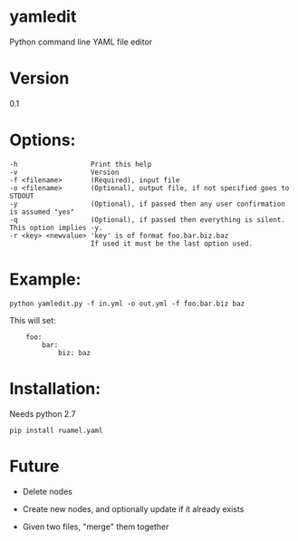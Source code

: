 # yamledit
Python command line YAML file editor

# Version

0.1

# Options:
    -h                  Print this help
    -v                  Version
    -f <filename>       (Required), input file
    -o <filename>       (Optional), output file, if not specified goes to STDOUT
    -y                  (Optional), if passed then any user confirmation is assumed "yes"
    -q                  (Optional), if passed then everything is silent. This option implies -y.
    -r <key> <newvalue> 'key' is of format foo.bar.biz.baz
                        If used it must be the last option used.

# Example:
    python yamledit.py -f in.yml -o out.yml -f foo.bar.biz baz
    
This will set:

        foo:
            bar:
                biz: baz

# Installation:

Needs python 2.7

    pip install ruamel.yaml

# Future

- Delete nodes

- Create new nodes, and optionally update if it already exists

- Given two files, "merge" them together

